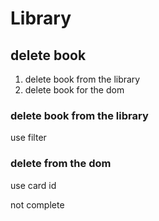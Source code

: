 # Library

## delete book

1. delete book from the library
2. delete book for the dom

### delete book from the library

use filter

### delete from the dom

use card id


not complete